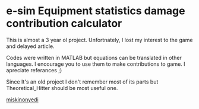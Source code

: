 # e-sim Equipment statistics damage contribution calculator

This is almost a 3 year ol project. Unfortnately, I lost my interest to the game and delayed article.

Codes were written in MATLAB but equations can be translated in other languages. I encourage you to use them to make contributions to game. I apreciate referances ;)

Since It's an old project I don't remember most of its parts but Theoretical_Hitter should be most useful one.

[miskinonyedi](https://suna.e-sim.org/profile.html?id=230155)
